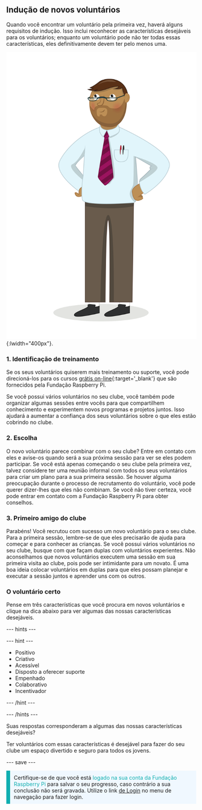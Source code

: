 ## Indução de novos voluntários

Quando você encontrar um voluntário pela primeira vez, haverá alguns requisitos de indução. Isso inclui reconhecer as características desejáveis para os voluntários; enquanto um voluntário pode não ter todas essas características, eles definitivamente devem ter pelo menos uma.

![Um voluntário adulto.](images/10-Adult.png){:lwidth="400px"}.
### 1. Identificação de treinamento

Se os seus voluntários quiserem mais treinamento ou suporte, você pode direcioná-los para os cursos [grátis on-line](https://www.futurelearn.com/partners/raspberry-pi){:target='_blank'} que são fornecidos pela Fundação Raspberry Pi.

Se você possui vários voluntários no seu clube, você também pode organizar algumas sessões entre vocês para que compartilhem conhecimento e experimentem novos programas e projetos juntos. Isso ajudará a aumentar a confiança dos seus voluntários sobre o que eles estão cobrindo no clube.

### 2. Escolha

O novo voluntário parece combinar com o seu clube? Entre em contato com eles e avise-os quando será a sua próxima sessão para ver se eles podem participar. Se você está apenas começando o seu clube pela primeira vez, talvez considere ter uma reunião informal com todos os seus voluntários para criar um plano para a sua primeira sessão. Se houver alguma preocupação durante o processo de recrutamento do voluntário, você pode querer dizer-lhes que eles não combinam. Se você não tiver certeza, você pode entrar em contato com a Fundação Raspberry Pi para obter conselhos.

### 3. Primeiro amigo do clube

Parabéns! Você recrutou com sucesso um novo voluntário para o seu clube. Para a primeira sessão, lembre-se de que eles precisarão de ajuda para começar e para conhecer as crianças. Se você possui vários voluntários no seu clube, busque com que façam duplas com voluntários experientes. Não aconselhamos que novos voluntários executem uma sessão em sua primeira visita ao clube, pois pode ser intimidante para um novato. É uma boa ideia colocar voluntários em duplas para que eles possam planejar e executar a sessão juntos e aprender uns com os outros.

### O voluntário certo

Pense em três características que você procura em novos voluntários e clique na dica abaixo para ver algumas das nossas características desejáveis.

--- hints ---

--- hint ---

* Positivo
* Criativo
* Acessível
* Disposto a oferecer suporte
* Empenhado
* Colaborativo
* Incentivador

--- /hint ---

--- /hints ---

Suas respostas corresponderam a algumas das nossas características desejáveis?

Ter voluntários com essas características é desejável para fazer do seu clube um espaço divertido e seguro para todos os jovens.

--- save ---

<p style="border-left: solid; border-width:10px; border-color: #0faeb0; background-color: aliceblue; padding: 10px;">
Certifique-se de que você está <span style="color: #0faeb0">logado na sua conta da Fundação Raspberry Pi </span> para salvar o seu progresso, caso contrário a sua conclusão não será gravada. Utilize o link <a href="https://my.raspberrypi.org/login">de Login</a> no menu de navegação para fazer login.
</p>